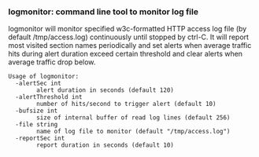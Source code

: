 ### logmonitor: command line tool to monitor log file ###

logmonitor will monitor specified w3c-formatted HTTP access log file (by default /tmp/access.log) continuously until stopped by ctrl-C. It will report most visited section names periodically and set alerts when average traffic hits during alert duration exceed certain threshold and clear alerts when average traffic drop below.

```
Usage of logmonitor:
  -alertSec int
    	alert duration in seconds (default 120)
  -alertThreshold int
    	number of hits/second to trigger alert (default 10)
  -bufsize int
    	size of internal buffer of read log lines (default 256)
  -file string
    	name of log file to monitor (default "/tmp/access.log")
  -reportSec int
    	report duration in seconds (default 10)
```
